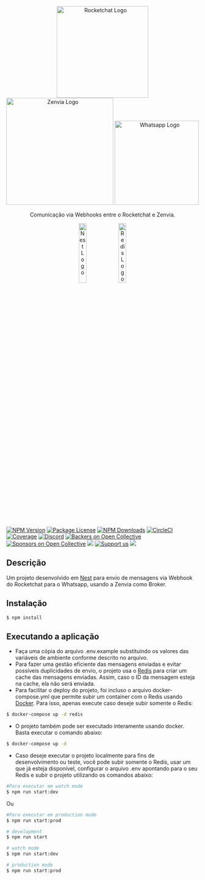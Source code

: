 <p align="center">
  <a href="https://pt-br.rocket.chat/" target="blank"><img src="https://4linux.com.br/consultoria/wp-content/uploads/sites/3/2020/11/Logo_Horizontal_-_Red.png" width="240" alt="Rocketchat Logo" /></a>
  <a href="https://www.zenvia.com/" target="blank"><img src="https://i0.wp.com/www.zenvia.com/wp-content/uploads/2021/04/logo-white-1.png" width="280" alt="Zenvia Logo" /></a>
  <a href="https://www.zenvia.com/" target="blank"><img src="https://i.ibb.co/1fT2Nt3/whatsapp-logo.png" width="220" alt="Whatsapp Logo" /></a>
</p>

[circleci-image]: https://img.shields.io/circleci/build/github/nestjs/nest/master?token=abc123def456
[circleci-url]: https://circleci.com/gh/nestjs/nest

  <p align="center">Comunicação via Webhooks entre o Rocketchat e Zenvia.</p>
    <p align="center">
  
<p align="center">
  <a href="http://nestjs.com/" target="blank"><img src="https://nestjs.com/img/logo_text.svg" width="20%" alt="Nest Logo" /></a>
  <a href="https://redis.io/" target="blank"><img src="https://i.ibb.co/GsDvdXt/redis.png" width="20%" alt="Redis Logo" /></a>
  
</p>
  
<a href="https://www.npmjs.com/~nestjscore" target="_blank"><img src="https://img.shields.io/npm/v/@nestjs/core.svg" alt="NPM Version" /></a>
<a href="https://www.npmjs.com/~nestjscore" target="_blank"><img src="https://img.shields.io/npm/l/@nestjs/core.svg" alt="Package License" /></a>
<a href="https://www.npmjs.com/~nestjscore" target="_blank"><img src="https://img.shields.io/npm/dm/@nestjs/common.svg" alt="NPM Downloads" /></a>
<a href="https://circleci.com/gh/nestjs/nest" target="_blank"><img src="https://img.shields.io/circleci/build/github/nestjs/nest/master" alt="CircleCI" /></a>
<a href="https://coveralls.io/github/nestjs/nest?branch=master" target="_blank"><img src="https://coveralls.io/repos/github/nestjs/nest/badge.svg?branch=master#9" alt="Coverage" /></a>
<a href="https://discord.gg/G7Qnnhy" target="_blank"><img src="https://img.shields.io/badge/discord-online-brightgreen.svg" alt="Discord"/></a>
<a href="https://opencollective.com/nest#backer" target="_blank"><img src="https://opencollective.com/nest/backers/badge.svg" alt="Backers on Open Collective" /></a>
<a href="https://opencollective.com/nest#sponsor" target="_blank"><img src="https://opencollective.com/nest/sponsors/badge.svg" alt="Sponsors on Open Collective" /></a>
  <a href="https://paypal.me/kamilmysliwiec" target="_blank"><img src="https://img.shields.io/badge/Donate-PayPal-ff3f59.svg"/></a>
    <a href="https://opencollective.com/nest#sponsor"  target="_blank"><img src="https://img.shields.io/badge/Support%20us-Open%20Collective-41B883.svg" alt="Support us"></a>
  <a href="https://twitter.com/nestframework" target="_blank"><img src="https://img.shields.io/twitter/follow/nestframework.svg?style=social&label=Follow"></a>
</p>
  <!--[![Backers on Open Collective](https://opencollective.com/nest/backers/badge.svg)](https://opencollective.com/nest#backer)
  [![Sponsors on Open Collective](https://opencollective.com/nest/sponsors/badge.svg)](https://opencollective.com/nest#sponsor)-->

## Descrição

Um projeto desenvolvido em [Nest](https://github.com/nestjs/nest) para envio de mensagens via Webhook do Rocketchat para o Whatsapp, usando a Zenvia como Broker.

## Instalação

```bash
$ npm install
```

## Executando a aplicação

- Faça uma cópia do arquivo .env.example substituindo os valores das variáveis de ambiente conforme descrito no arquivo.
- Para fazer uma gestão eficiente das mensagens enviadas e evitar possíveis duplicidades de envio, o projeto usa o [Redis](https://redis.io/) para criar um cache das mensagens enviadas. Assim, caso o ID da mensagem esteja na cache, ela não será enviada.
- Para facilitar o deploy do projeto, foi incluso o arquivo docker-compose.yml que permite subir um container com o Redis usando [Docker](https://www.docker.com/). Para isso, apenas execute caso deseje subir somente o Redis:

```bash
$ docker-compose up -d redis
```

- O projeto também pode ser executado interamente usando docker. Basta executar o comando abaixo:

```bash
$ docker-compose up -d
```

- Caso deseje executar o projeto localmente para fins de desenvolvimento ou teste, você pode subir somente o Redis, usar um que já esteja disponível, configurar o arquivo .env apontando para o seu Redis e subir o projeto utilizando os comandos abaixo:

```bash
#Para executar em watch mode
$ npm run start:dev
```

Ou

```bash
#Para executar em production mode
$ npm run start:prod
```

```bash
# development
$ npm run start

# watch mode
$ npm run start:dev

# production mode
$ npm run start:prod
```
